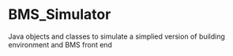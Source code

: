 # BMS_Simulator
Java objects and classes to simulate a simplied version of building environment and BMS front end
